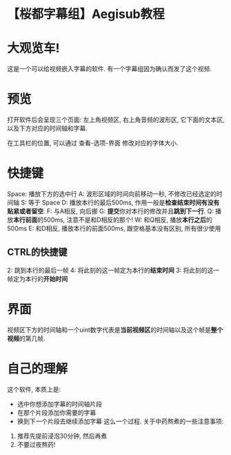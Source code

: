 # 【桜都字幕组】Aegisub教程
# 大观览车!
这是一个可以给视频嵌入字幕的软件. 有一个字幕组因为确认而发了这个视频. 

# 预览
打开软件后会呈现三个页面: 左上角视频区, 右上角音频的波形区, 它下面的文本区, 以及下方对应的时间轴和字幕. 

在工具栏的位置, 可以通过 查看-选项-界面 修改对应的字体大小. 

# 快捷键
Space: 播放下方的选中行
A: 波形区域的时间向前移动一秒, 不修改已经选定的时间轴
S: 等于 Space
D: 播放本行的最后500ms, 作用一般是**检查结束时间有没有贴紧或者留空**.
F: 与A相反, 向后挪
G: **提交**你对本行的修改并且**跳到下一行**.
Q: 播放**本行前面**的500ms, 注意不是和D相反的那个!
W: 和Q相反, 播放**本行之后**的500ms
E: 和D相反, 播放本行的前面500ms, 跟空格基本没有区别, 所有很少使用

## CTRL的快捷键
2: 跳到本行的最后一帧
4: 将此刻的这一帧定为本行的**结束时间**
3: 将此刻的这一帧定为本行的**开始时间**

# 界面
视频区下方的时间轴和一个uint数字代表是**当前视频区**的时间轴以及这个帧是**整个视频**的第几帧.

# 自己的理解
这个软件, 本质上是: 
- 选中你想添加字幕的时间轴片段
- 在那个片段添加你需要的字幕
- 换到下一个片段去继续添加字幕
这么一个过程.
关于中药熬煮的一些注意事项: 
1. 推荐先提前浸泡30分钟, 然后再煮
1. 不要过夜熬药!